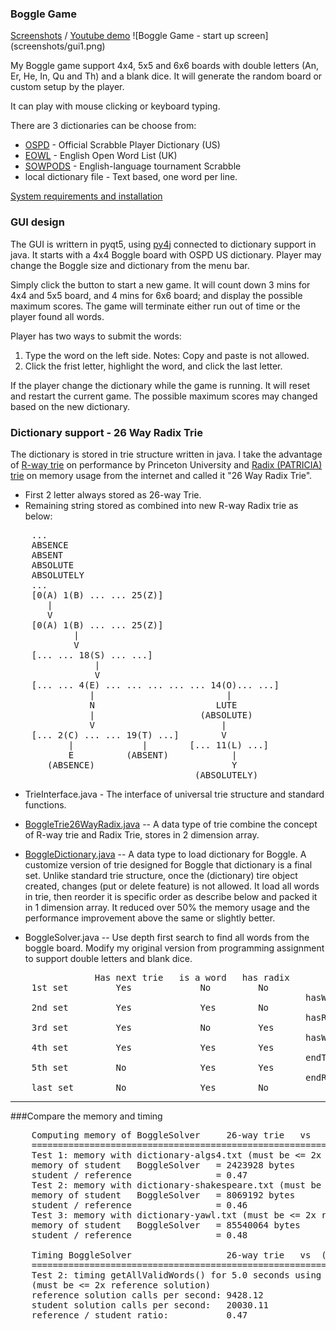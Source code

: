 ### Boggle Game
[Screenshots] / [Youtube demo]
![Boggle Game - start up screen]
(screenshots/gui1.png)  

My Boggle game support 4x4, 5x5 and 6x6 boards with double letters (An, Er, He, In, Qu and Th) and a blank dice.  It will generate the random board or custom setup by the player.  

It can play with mouse clicking or keyboard typing.

There are 3 dictionaries can be choose from: 
* [OSPD] - Official Scrabble Player Dictionary (US)  
* [EOWL] - English Open Word List (UK)  
* [SOWPODS] - English-language tournament Scrabble  
* local dictionary file - Text based, one word per line.

[System requirements and installation]  

### GUI design

The GUI is writtern in pyqt5, using [py4j] connected to dictionary support in java.  It starts with a 4x4 Boggle board with OSPD US dictionary.  Player may change the Boggle size and dictionary from the menu bar.

Simply click the button to start a new game.  It will count down 3 mins for 4x4 and 5x5 board, and 4 mins for 6x6 board; and display the possible maximum scores.  The game will terminate either run out of time or the player found all words.

Player has two ways to submit the words:  
  1. Type the word on the left side. Notes: Copy and paste is not allowed.  
  2. Click the frist letter, highlight the word, and click the last letter.  

If the player change the dictionary while the game is running.  It will reset and restart the current game.  The possible maximum scores may changed based on the new dictionary.

### Dictionary support - 26 Way Radix Trie

The dictionary is stored in trie structure written in java.  I take the advantage of [R-way trie] on performance by Princeton University and [Radix (PATRICIA) trie] on memory usage from the internet and called it "26 Way Radix Trie". 
* First 2 letter always stored as 26-way Trie.  
* Remaining string stored as combined into new R-way Radix trie as below:  
<pre>
    ...
    ABSENCE
    ABSENT
    ABSOLUTE
    ABSOLUTELY
    ...
    [0(A) 1(B) ... ... 25(Z)]
       |
       V
    [0(A) 1(B) ... ... 25(Z)]
            | 
            V
    [... ... 18(S) ... ...]
                |
                V
    [... ... 4(E) ... ... ... ... ... 14(O)... ...]
               |                         |
               N                       LUTE
               |                    (ABSOLUTE)
               V                        |
    [... 2(C) ... ... 19(T) ...]        V
           |             |        [... 11(L) ...]
           E          (ABSENT)            |
       (ABSENCE)                          Y
                                   (ABSOLUTELY)
</pre>

* TrieInterface.java - The interface of universal trie structure and standard functions.

* [BoggleTrie26WayRadix.java] -- A data type of trie combine the concept of R-way trie and Radix Trie, stores in 2 dimension array.

* [BoggleDictionary.java] -- A data type to load dictionary for Boggle.  A customize version of trie designed for Boggle that dictionary is a final set.  Unlike standard trie structure, once the (dictionary) tire object created, changes (put or delete feature) is not allowed.  It load all words in trie, then reorder it is specific order as describe below and packed it in 1 dimension array.  It reduced over 50% the memory usage and the performance improvement above the same or slightly better.  

* BoggleSolver.java -- Use depth first search to find all words from the boggle board.  Modify my original version from programming assignment to support double letters and blank dice.

<pre>
                Has next trie   is a word   has radix       flags / indicators
    1st set         Yes             No         No
                                                        hasWord1
    2nd set         Yes             Yes        No
                                                        hasRadix (also use as end Word1)
    3rd set         Yes             No         Yes
                                                        hasWord2
    4th set         Yes             Yes        Yes
                                                        endTrie
    5th set         No              Yes        Yes
                                                        endRadix
    last set        No              Yes        No    
</pre>
---
###Compare the memory and timing
<pre>
    Computing memory of BoggleSolver     26-way trie   vs   (NEW) 26-way radix trie with reorder
    =================================================================================
    Test 1: memory with dictionary-algs4.txt (must be <= 2x reference solution). 
    memory of student   BoggleSolver   = 2423928 bytes      907984 bytes
    student / reference                = 0.47               0.18  
    Test 2: memory with dictionary-shakespeare.txt (must be <= 2x reference solution).
    memory of student   BoggleSolver   = 8069192 bytes      3361808 bytes
    student / reference                = 0.46               0.19  
    Test 3: memory with dictionary-yawl.txt (must be <= 2x reference solution).
    memory of student   BoggleSolver   = 85540064 bytes     41151512 bytes
    student / reference                = 0.48               0.23  
    
    Timing BoggleSolver                  26-way trie   vs  (NEW) 26-way radix trie with reorder
    =================================================================================
    Test 2: timing getAllValidWords() for 5.0 seconds using dictionary-yawl.txt
    (must be <= 2x reference solution)
    reference solution calls per second: 9428.12            9688.37
    student solution calls per second:   20030.11           20418.32
    reference / student ratio:           0.47               0.47
    
</pre>
[Screenshots]: https://github.com/mwong510ca/Boggle_TrieDataStructure/blob/master/screenshots/README.md
[Youtube demo]: https://youtu.be/KAHKMHzHqos
[R-way trie]: http://algs4.cs.princeton.edu/lectures/52Tries.pdf
[Radix (PATRICIA) trie]: https://en.wikipedia.org/wiki/Radix_tree
[BoggleTrie26WayRadix.java]: https://github.com/mwong510ca/java_code/blob/master/Algorithm%20-%2026-way%20Radix%20Trie%20-%20Boggle%20/BoggleTrie26WayRadix.java%20-%20Details.md
[BoggleDictionary.java]: https://github.com/mwong510ca/java_code/blob/master/Algorithm%20-%2026-way%20Radix%20Trie%20-%20Boggle%20/BoggleDictionary.java%20-%20Details.md
[OSPD]: http://www.puzzlers.org/pub/wordlists/ospd.txt
[EOWL]: http://dreamsteep.com/projects/the-english-open-word-list.html
[SOWPODS]: https://www.wordgamedictionary.com/sowpods/
[System requirements and installation]: https://github.com/mwong510ca/Boggle_TrieDataStructure/tree/master/GUI%20(pyqt5)
[py4j]: https://www.py4j.org
